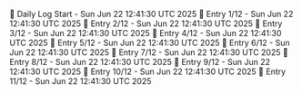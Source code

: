 📅 Daily Log Start - Sun Jun 22 12:41:30 UTC 2025
📌 Entry 1/12 - Sun Jun 22 12:41:30 UTC 2025
📌 Entry 2/12 - Sun Jun 22 12:41:30 UTC 2025
📌 Entry 3/12 - Sun Jun 22 12:41:30 UTC 2025
📌 Entry 4/12 - Sun Jun 22 12:41:30 UTC 2025
📌 Entry 5/12 - Sun Jun 22 12:41:30 UTC 2025
📌 Entry 6/12 - Sun Jun 22 12:41:30 UTC 2025
📌 Entry 7/12 - Sun Jun 22 12:41:30 UTC 2025
📌 Entry 8/12 - Sun Jun 22 12:41:30 UTC 2025
📌 Entry 9/12 - Sun Jun 22 12:41:30 UTC 2025
📌 Entry 10/12 - Sun Jun 22 12:41:30 UTC 2025
📌 Entry 11/12 - Sun Jun 22 12:41:30 UTC 2025
